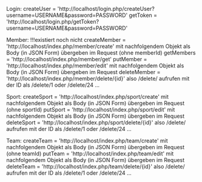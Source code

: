 Login:
createUser = 'http://localhost/login.php/createUser?username=USERNAME&password=PASSWORD'
getToken = 'http://localhost/login.php/getToken?username=USERNAME&password=PASSWORD'

Member:
!!!existiert noch nicht createMember = 'http://localhost/index.php/member/create' mit nachfolgendem Objekt als Body (in JSON Form) übergeben im Request (ohne memberId)
getMembers = 'http://localhost/index.php/member/get'
putMember = 'http://localhost/index.php/member/edit' mit nachfolgendem Objekt als Body (in JSON Form) übergeben im Request
deleteMember = 'http://localhost/index.php/member/delete/{id}' also /delete/ aufrufen mit der ID als /delete/1 oder /delete/24 ...

Sport:
createSport = 'http://localhost/index.php/sport/create' mit nachfolgendem Objekt als Body (in JSON Form) übergeben im Request (ohne sportId)
putSport = 'http://localhost/index.php/sport/edit' mit nachfolgendem Objekt als Body (in JSON Form) übergeben im Request
deleteSport = 'http://localhost/index.php/sport/delete/{id}' also /delete/ aufrufen mit der ID als /delete/1 oder /delete/24 ...

Team:
createTeam = 'http://localhost/index.php/team/create' mit nachfolgendem Objekt als Body (in JSON Form) übergeben im Request (ohne teamId)
putTeam = 'http://localhost/index.php/team/edit' mit nachfolgendem Objekt als Body (in JSON Form) übergeben im Request
deleteTeam = 'http://localhost/index.php/team/delete/{id}' also /delete/ aufrufen mit der ID als /delete/1 oder /delete/24 ...